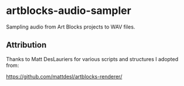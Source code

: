 # artblocks-audio-sampler
Sampling audio from Art Blocks projects to WAV files.

## Attribution

Thanks to Matt DesLauriers for various scripts and structures I adopted from:

https://github.com/mattdesl/artblocks-renderer/